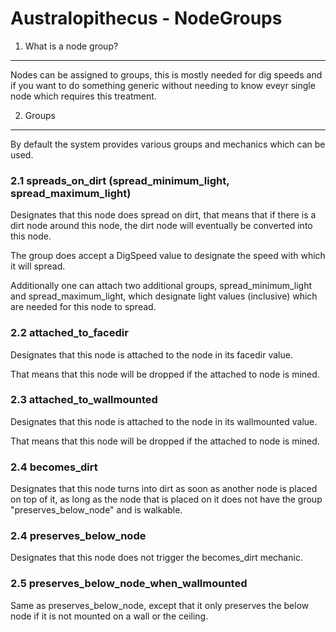 Australopithecus - NodeGroups
=============================


1. What is a node group?
------------------------

Nodes can be assigned to groups, this is mostly needed for dig speeds and
if you want to do something generic without needing to know eveyr single node
which requires this treatment.


2. Groups
---------

By default the system provides various groups and mechanics which can be used.

### 2.1 spreads_on_dirt (spread_minimum_light, spread_maximum_light)

Designates that this node does spread on dirt, that means that if there is
a dirt node around this node, the dirt node will eventually be converted into
this node.

The group does accept a DigSpeed value to designate the speed with which it
will spread.

Additionally one can attach two additional groups, spread_minimum_light and 
spread_maximum_light, which designate light values (inclusive) which are needed
for this node to spread.

### 2.2 attached_to_facedir

Designates that this node is attached to the node in its facedir value.

That means that this node will be dropped if the attached to node is mined.

### 2.3 attached_to_wallmounted

Designates that this node is attached to the node in its wallmounted value.

That means that this node will be dropped if the attached to node is mined.

### 2.4 becomes_dirt

Designates that this node turns into dirt as soon as another node is placed
on top of it, as long as the node that is placed on it does not have the group
"preserves_below_node" and is walkable.

### 2.4 preserves_below_node

Designates that this node does not trigger the becomes_dirt mechanic.

### 2.5 preserves_below_node_when_wallmounted

Same as preserves_below_node, except that it only preserves the below node if
it is not mounted on a wall or the ceiling.

